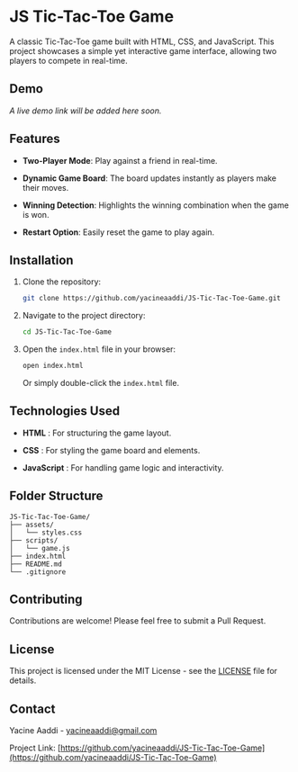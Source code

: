 # JS Tic-Tac-Toe Game

A classic Tic-Tac-Toe game built with HTML, CSS, and JavaScript. This project showcases a simple yet interactive game interface, allowing two players to compete in real-time.

## Demo

*A live demo link will be added here soon.*

## Features

* **Two-Player Mode**: Play against a friend in real-time.

* **Dynamic Game Board**: The board updates instantly as players make their moves.

* **Winning Detection**: Highlights the winning combination when the game is won.

* **Restart Option**: Easily reset the game to play again.

## Installation

1. Clone the repository:

   ```bash
   git clone https://github.com/yacineaaddi/JS-Tic-Tac-Toe-Game.git
   ```

2. Navigate to the project directory:

   ```bash
   cd JS-Tic-Tac-Toe-Game
   ```

3. Open the `index.html` file in your browser:

   ```bash
   open index.html
   ```

   Or simply double-click the `index.html` file.

## Technologies Used

* **HTML** : For structuring the game layout.

* **CSS** : For styling the game board and elements.

* **JavaScript** : For handling game logic and interactivity.

## Folder Structure

```
JS-Tic-Tac-Toe-Game/
├── assets/
│   └── styles.css
├── scripts/
│   └── game.js
├── index.html
├── README.md
└── .gitignore
```

## Contributing

Contributions are welcome! Please feel free to submit a Pull Request.

## License

This project is licensed under the MIT License - see the [LICENSE](LICENSE) file for details.

## Contact

Yacine Aaddi - [yacineaaddi@gmail.com](mailto:yacineaaddi@gmail.com)

Project Link: [https://github.com/yacineaaddi/JS-Tic-Tac-Toe-Game](https://github.com/yacineaaddi/JS-Tic-Tac-Toe-Game)
